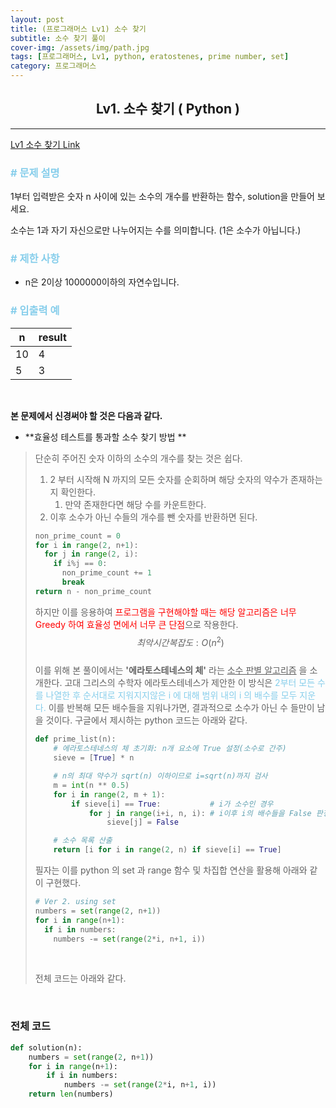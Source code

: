```yaml
---
layout: post
title: (프로그래머스 Lv1) 소수 찾기
subtitle: 소수 찾기 풀이
cover-img: /assets/img/path.jpg
tags: [프로그래머스, Lv1, python, eratostenes, prime number, set]
category: 프로그래머스
---
```


<center>
  <h2>
    Lv1. 소수 찾기 ( Python )
  </h2>
</center>

---

[Lv1 소수 찾기 Link](https://programmers.co.kr/learn/courses/30/lessons/12921)

### <span style="color:skyblue"># 문제 설명</span>

1부터 입력받은 숫자 n 사이에 있는 소수의 개수를 반환하는 함수, solution을 만들어 보세요.

소수는 1과 자기 자신으로만 나누어지는 수를 의미합니다.
(1은 소수가 아닙니다.)

### <span style="color:skyblue"># 제한 사항</span>

- n은 2이상 1000000이하의 자연수입니다.

### <span style="color:skyblue"># 입출력 예</span>

| n    | result |
| ---- | ------ |
| 10   | 4      |
| 5    | 3      |

<br>

 **본 문제에서 신경써야 할 것은 다음과 같다.**

- **효율성 테스트를 통과할 소수 찾기 방법 **

>   단순히 주어진 숫자 이하의 소수의 개수를 찾는 것은 쉽다.
>
>   1. 2 부터 시작해 N 까지의 모든 숫자를 순회하며 해당 숫자의 약수가 존재하는지 확인한다.
>      1. 만약 존재한다면 해당 수를 카운트한다. 
>   2. 이후 소수가 아닌 수들의 개수를 뺀 숫자를 반환하면 된다. 
>
>   ```python
>   non_prime_count = 0
>   for i in range(2, n+1):
>     for j in range(2, i):
>       if i%j == 0:
>         non_prime_count += 1
>         break
>   return n - non_prime_count
>   ```
>
>   하지만 이를 응용하여 <span style='color:red'>프로그램을 구현해야할 때는 해당 알고리즘은 너무 Greedy 하여 효율성 면에서 너무 큰 단점</span>으로 작용한다. 
>   $$
>   최악시간복잡도 : O(n^2)
>   $$
>   <br>이를 위해 본 풀이에서는 **'에라토스테네스의 체'** 라는 <u>소수 판별 알고리즘</u> 을 소개한다. 고대 그리스의 수학자 에라토스테네스가 제안한 이 방식은 <span style='color:skyblue'>2부터 모든 수를 나열한 후 순서대로 지워지지않은 i 에 대해 범위 내의 i 의 배수를 모두 지운다.</span> 이를 반복해 모든 배수들을 지워나가면, 결과적으로 소수가 아닌 수 들만이 남을 것이다. 구글에서 제시하는 python 코드는 아래와 같다.
>
>   ```python
>   def prime_list(n):
>       # 에라토스테네스의 체 초기화: n개 요소에 True 설정(소수로 간주)
>       sieve = [True] * n
>   
>       # n의 최대 약수가 sqrt(n) 이하이므로 i=sqrt(n)까지 검사
>       m = int(n ** 0.5)
>       for i in range(2, m + 1):
>           if sieve[i] == True:           # i가 소수인 경우
>               for j in range(i+i, n, i): # i이후 i의 배수들을 False 판정
>                   sieve[j] = False
>   
>       # 소수 목록 산출
>       return [i for i in range(2, n) if sieve[i] == True]
>   ```
>
>   필자는 이를 python 의 set 과 range 함수 및 차집합 연산을 활용해 아래와 같이 구현했다. 
>
>   ```python
>   # Ver 2. using set
>   numbers = set(range(2, n+1))
>   for i in range(n+1):
>     if i in numbers:
>       numbers -= set(range(2*i, n+1, i))
>   ```
>
>   <br>
>
>   전체 코드는 아래와 같다.

<br>

### 전체 코드

```python
def solution(n):
    numbers = set(range(2, n+1))
    for i in range(n+1):
        if i in numbers:
            numbers -= set(range(2*i, n+1, i))
    return len(numbers)
```


